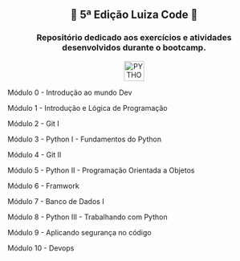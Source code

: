 <div align="center" id='topo'>
    <h2>💙 5ª Edição Luiza Code 💙</h2>
    <h3>Repositório dedicado aos exercícios e atividades desenvolvidos durante o bootcamp.</h3>
    <img width="40px" src="https://cdn.jsdelivr.net/gh/devicons/devicon/icons/python/python-original-wordmark.svg" title = "PYTHON"/>
</div>

Módulo 0 - Introdução ao mundo Dev
  
Módulo 1 - Introdução e Lógica de Programação
  
Módulo 2 - Git I
  
Módulo 3 - Python I - Fundamentos do Python
  
Módulo 4 - Git II
  
Módulo 5 - Python II - Programação Orientada a Objetos
  
Módulo 6 - Framwork
  
Módulo 7 - Banco de Dados I
  
Módulo 8 - Python III - Trabalhando com Python
  
Módulo 9 - Aplicando segurança no código
  
Módulo 10 - Devops
   
</div>
